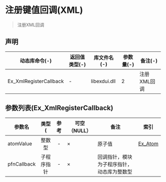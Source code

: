 # 注册键值回调(XML)

>  注册XML回调



## 声明

|动态库命令(-)   |   返回值类型(-)   |   库文件名(-)   |   参数量(-)   |   备注(-)|
|----|----|----|----|----|
|Ex_XmlRegisterCallback   |   -   |   libexdui.dll   |   2   |   注册XML回调|



## 参数列表(Ex_XmlRegisterCallback)

|参数名   |   类型(   |   参考   |   可空（NULL）   |   备注  | 索引 |
|----|:--:|:--:|----|----|:--:|
|atomValue   |   整数型   |   -   |   ×   |   原子值   |   [Ex_Atom](http://doc.exdui.org/read/main/ex/ex_atom)|
|pfnCallback   |   子程序指针   |   -   |   ×   |   回调指针，模块为子程序指针，动态库为整数型||


